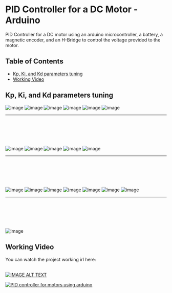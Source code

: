 # PID Controller for a DC Motor - Arduino

PID Controller for a DC motor using an arduino microcontroller, a battery, a magnetic encoder, and an H-Bridge to control the voltage provided to the motor.

## Table of Contents

- [Kp, Ki, and Kd parameters tuning](#Kp,-Ki,-and-Kd-parameters-tuning)
- [Working Video](#working-Video)


## Kp, Ki, and Kd parameters tuning

![image](https://github.com/Hesham-Hesham/PID-Controller-for-a-DC-Motor-Arduino/assets/91581641/4f9abdb4-3be6-49c9-a53b-e878c37b40aa)
![image](https://github.com/Hesham-Hesham/PID-Controller-for-a-DC-Motor-Arduino/assets/91581641/e7d365ce-3a7b-48b1-87d7-354cc9168082)
![image](https://github.com/Hesham-Hesham/PID-Controller-for-a-DC-Motor-Arduino/assets/91581641/174fa779-3e44-4a5c-97fe-c4d1034a59ce)
![image](https://github.com/Hesham-Hesham/PID-Controller-for-a-DC-Motor-Arduino/assets/91581641/e6bc0643-cd07-45c0-a5de-6efa18d6243d)
![image](https://github.com/Hesham-Hesham/PID-Controller-for-a-DC-Motor-Arduino/assets/91581641/a8d5502c-6714-4d29-968a-bde04102517c)
![image](https://github.com/Hesham-Hesham/PID-Controller-for-a-DC-Motor-Arduino/assets/91581641/0099f334-53aa-4871-99cb-c30ab0fb5eda)

---
<br></br>
---

![image](https://github.com/Hesham-Hesham/PID-Controller-for-a-DC-Motor-Arduino/assets/91581641/b8c5ecf4-a170-411f-8748-7d59cd219b03)
![image](https://github.com/Hesham-Hesham/PID-Controller-for-a-DC-Motor-Arduino/assets/91581641/db00dbf0-b3cc-4662-a8c8-3ce658989699)
![image](https://github.com/Hesham-Hesham/PID-Controller-for-a-DC-Motor-Arduino/assets/91581641/7c9f3196-5a8e-4eb1-8b5d-d3ee7da22773)
![image](https://github.com/Hesham-Hesham/PID-Controller-for-a-DC-Motor-Arduino/assets/91581641/cf7520bd-ff47-4db6-a9f8-70a3eaa1e7cd)
![image](https://github.com/Hesham-Hesham/PID-Controller-for-a-DC-Motor-Arduino/assets/91581641/fc4ddc4b-a39b-4d20-8f69-1036eba1f694)

---
<br></br>
---

![image](https://github.com/Hesham-Hesham/PID-Controller-for-a-DC-Motor-Arduino/assets/91581641/64b10c75-e97f-46d2-a911-9ac5eeab4a3f)
![image](https://github.com/Hesham-Hesham/PID-Controller-for-a-DC-Motor-Arduino/assets/91581641/3e922e4f-c15c-4dbd-82b7-f87b8fd09e8f)
![image](https://github.com/Hesham-Hesham/PID-Controller-for-a-DC-Motor-Arduino/assets/91581641/ef0d8a9e-18bf-4694-968f-6f87b7f12fae)
![image](https://github.com/Hesham-Hesham/PID-Controller-for-a-DC-Motor-Arduino/assets/91581641/f7fd4515-7506-498f-8821-666063605b33)
![image](https://github.com/Hesham-Hesham/PID-Controller-for-a-DC-Motor-Arduino/assets/91581641/9442c0e3-e280-4220-b064-c1fa0136eab5)
![image](https://github.com/Hesham-Hesham/PID-Controller-for-a-DC-Motor-Arduino/assets/91581641/060116ab-dbc3-44ee-a818-462e0e517458)
![image](https://github.com/Hesham-Hesham/PID-Controller-for-a-DC-Motor-Arduino/assets/91581641/e63d1b21-c3a6-4a62-9806-81ea9d010db3)

---
<br></br>
---

![image](https://github.com/Hesham-Hesham/PID-Controller-for-a-DC-Motor-Arduino/assets/91581641/80c17317-18b8-42ff-bfcb-78d149b55d9a)


## Working Video
You can watch the project working irl here:
<br></br>

[![IMAGE ALT TEXT](https://github.com/Hesham-Hesham/PID-Controller-for-a-DC-Motor-Arduino/assets/91581641/7259b942-81e0-4f4d-b055-385743abe5c6)](https://www.youtube.com/watch?v=Iu1TOB3uQ0c)

[![PID controller for motors using arduino
](https://github.com/Hesham-Hesham/PID-Controller-for-a-DC-Motor-Arduino/assets/91581641/7259b942-81e0-4f4d-b055-385743abe5c6)](https://www.youtube.com/watch?v=Iu1TOB3uQ0c "PID controller for motors using arduino
")
